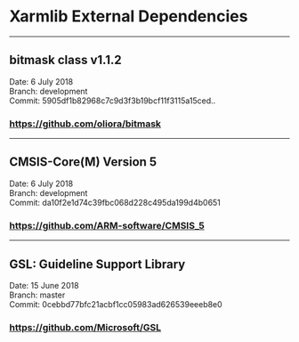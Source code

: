# Xarmlib External Dependencies

---
## bitmask class v1.1.2
Date: 6 July 2018  
Branch: development  
Commit: 5905df1b82968c7c9d3f3b19bcf11f3115a15ced..
### https://github.com/oliora/bitmask

---
## CMSIS-Core(M) Version 5
Date: 6 July 2018  
Branch: development  
Commit: da10f2e1d74c39fbc068d228c495da199d4b0651  
### https://github.com/ARM-software/CMSIS_5

---
## GSL: Guideline Support Library

Date: 15 June 2018  
Branch: master  
Commit: 0cebbd77bfc21acbf1cc05983ad626539eeeb8e0  
### https://github.com/Microsoft/GSL
